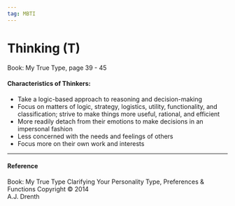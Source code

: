 ```yaml
---
tag: MBTI
---
```


# Thinking (T)

Book: My True Type, page 39 - 45

#### Characteristics of Thinkers:
- Take a logic-based approach to reasoning and decision-making
- Focus on matters of logic, strategy, logistics, utility, functionality, and classification; strive to make things more useful, rational, and efficient 
- More readily detach from their emotions to make decisions in an impersonal fashion
- Less concerned with the needs and feelings of others
- Focus more on their own work and interests

---

#### Reference
Book: My True Type
Clarifying Your Personality Type, Preferences & Functions
Copyright © 2014  
A.J. Drenth